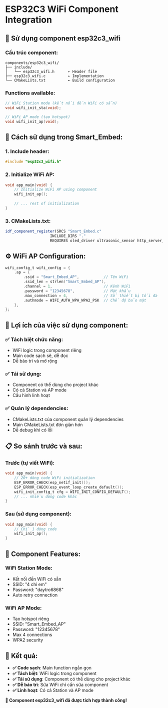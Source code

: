 # ESP32C3 WiFi Component Integration

## 🔧 **Sử dụng component esp32c3_wifi**

### **Cấu trúc component:**
```
components/esp32c3_wifi/
├── include/
│   └── esp32c3_wifi.h      ← Header file
├── esp32c3_wifi.c          ← Implementation
└── CMakeLists.txt          ← Build configuration
```

### **Functions available:**
```c
// WiFi Station mode (kết nối đến WiFi có sẵn)
void wifi_init_sta(void);

// WiFi AP mode (tạo hotspot)
void wifi_init_ap(void);
```

## 🔄 **Cách sử dụng trong Smart_Embed:**

### **1. Include header:**
```c
#include "esp32c3_wifi.h"
```

### **2. Initialize WiFi AP:**
```c
void app_main(void) {
    // Initialize WiFi AP using component
    wifi_init_ap();
    
    // ... rest of initialization
}
```

### **3. CMakeLists.txt:**
```cmake
idf_component_register(SRCS "Smart_Embed.c"
                    INCLUDE_DIRS "."
                    REQUIRES oled_driver ultrasonic_sensor http_server_app esp32c3_wifi)
```

## ⚙️ **WiFi AP Configuration:**

```c
wifi_config_t wifi_config = {
    .ap = {
        .ssid = "Smart_Embed_AP",           // Tên WiFi
        .ssid_len = strlen("Smart_Embed_AP"),
        .channel = 1,                       // Kênh WiFi
        .password = "12345678",             // Mật khẩu
        .max_connection = 4,                // Số thiết bị tối đa
        .authmode = WIFI_AUTH_WPA_WPA2_PSK  // Chế độ bảo mật
    },
};
```

## 🎯 **Lợi ích của việc sử dụng component:**

### **✅ Tách biệt chức năng:**
- WiFi logic trong component riêng
- Main code sạch sẽ, dễ đọc
- Dễ bảo trì và mở rộng

### **✅ Tái sử dụng:**
- Component có thể dùng cho project khác
- Có cả Station và AP mode
- Cấu hình linh hoạt

### **✅ Quản lý dependencies:**
- CMakeLists.txt của component quản lý dependencies
- Main CMakeLists.txt đơn giản hơn
- Dễ debug khi có lỗi

## 📋 **So sánh trước và sau:**

### **Trước (tự viết WiFi):**
```c
void app_main(void) {
    // 20+ dòng code WiFi initialization
    ESP_ERROR_CHECK(esp_netif_init());
    ESP_ERROR_CHECK(esp_event_loop_create_default());
    wifi_init_config_t cfg = WIFI_INIT_CONFIG_DEFAULT();
    // ... nhiều dòng code khác
}
```

### **Sau (sử dụng component):**
```c
void app_main(void) {
    // Chỉ 1 dòng code
    wifi_init_ap();
}
```

## 🔧 **Component Features:**

### **WiFi Station Mode:**
- Kết nối đến WiFi có sẵn
- SSID: "4 chi em"
- Password: "daytro6868"
- Auto retry connection

### **WiFi AP Mode:**
- Tạo hotspot riêng
- SSID: "Smart_Embed_AP"
- Password: "12345678"
- Max 4 connections
- WPA2 security

## 🎉 **Kết quả:**

- **✅ Code sạch**: Main function ngắn gọn
- **✅ Tách biệt**: WiFi logic trong component
- **✅ Tái sử dụng**: Component có thể dùng cho project khác
- **✅ Dễ bảo trì**: Sửa WiFi chỉ cần sửa component
- **✅ Linh hoạt**: Có cả Station và AP mode

**🎯 Component esp32c3_wifi đã được tích hợp thành công!**
